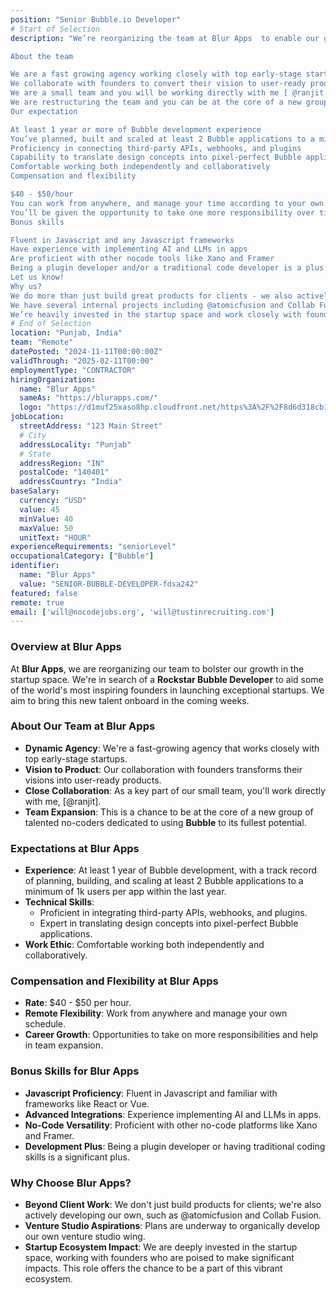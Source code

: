 ```yaml
---
position: "Senior Bubble.io Developer"
# Start of Selection
description: "We’re reorganizing the team at Blur Apps  to enable our growth in the startups space. We’re looking for a Rockstar Bubble Developer to join Blur Apps and help some of the world’s most inspiring founders launch kickass startups! We’d like to add this developer to the team in the coming few weeks.

About the team

We are a fast growing agency working closely with top early-stage startups
We collaborate with founders to convert their vision to user-ready products
We are a small team and you will be working directly with me [ @ranjit ]
We are restructuring the team and you can be at the core of a new group of talented Bubblers
Our expectation

At least 1 year or more of Bubble development experience
You’ve planned, built and scaled at least 2 Bubble applications to a minimum of 1k users per app within the last year
Proficiency in connecting third-party APIs, webhooks, and plugins
Capability to translate design concepts into pixel-perfect Bubble applications
Comfortable working both independently and collaboratively
Compensation and flexibility

$40 - $50/hour
You can work from anywhere, and manage your time according to your own schedule
You’ll be given the opportunity to take one more responsibility over time and help grow the team
Bonus skills

Fluent in Javascript and any Javascript frameworks
Have experience with implementing AI and LLMs in apps
Are proficient with other nocode tools like Xano and Framer
Being a plugin developer and/or a traditional code developer is a plus.
Let us know!
Why us?
We do more than just build great products for clients - we also actively build our own products.
We have several internal projects including @atomicfusion and Collab Fusion in the works and plan to organically develop our own venture studio wing as well.
We’re heavily invested in the startup space and work closely with founders that tend to go on to do great things. You’ll have the opportunity to work on all of this and more."
# End of Selection
location: "Punjab, India"
team: "Remote"
datePosted: "2024-11-11T00:00:00Z"
validThrough: "2025-02-11T00:00"
employmentType: "CONTRACTOR"
hiringOrganization: 
  name: "Blur Apps"
  sameAs: "https://blurapps.com/"
  logo: "https://d1muf25xaso8hp.cloudfront.net/https%3A%2F%2F8d6d318cb1c67bc0b84ee11b83349e08.cdn.bubble.io%2Ff1707394005610x495759504272951040%2Fblur_apps_logo.jpeg?w=48&h=48&auto=compress&dpr=2&fit=max"
jobLocation:
  streetAddress: "123 Main Street"  
  # City
  addressLocality: "Punjab"
  # State   
  addressRegion: "IN"
  postalCode: "140401"
  addressCountry: "India"
baseSalary:
  currency: "USD"
  value: 45
  minValue: 40 
  maxValue: 50
  unitText: "HOUR"
experienceRequirements: "seniorLevel"
occupationalCategory: ["Bubble"]
identifier:
  name: "Blur Apps"
  value: "SENIOR-BUBBLE-DEVELOPER-fdsa242"
featured: false
remote: true
email: ['will@nocodejobs.org', 'will@tustinrecruiting.com']
---
```


### Overview at Blur Apps
At **Blur Apps**, we are reorganizing our team to bolster our growth in the startup space. We're in search of a **Rockstar Bubble Developer** to aid some of the world's most inspiring founders in launching exceptional startups. We aim to bring this new talent onboard in the coming weeks.

### About Our Team at Blur Apps
- **Dynamic Agency**: We're a fast-growing agency that works closely with top early-stage startups.
- **Vision to Product**: Our collaboration with founders transforms their visions into user-ready products.
- **Close Collaboration**: As a key part of our small team, you'll work directly with me, [@ranjit].
- **Team Expansion**: This is a chance to be at the core of a new group of talented no-coders dedicated to using **Bubble** to its fullest potential.

### Expectations at Blur Apps
- **Experience**: At least 1 year of Bubble development, with a track record of planning, building, and scaling at least 2 Bubble applications to a minimum of 1k users per app within the last year.
- **Technical Skills**:
  - Proficient in integrating third-party APIs, webhooks, and plugins.
  - Expert in translating design concepts into pixel-perfect Bubble applications.
- **Work Ethic**: Comfortable working both independently and collaboratively.

### Compensation and Flexibility at Blur Apps
- **Rate**: $40 - $50 per hour.
- **Remote Flexibility**: Work from anywhere and manage your own schedule.
- **Career Growth**: Opportunities to take on more responsibilities and help in team expansion.

### Bonus Skills for Blur Apps
- **Javascript Proficiency**: Fluent in Javascript and familiar with frameworks like React or Vue.
- **Advanced Integrations**: Experience implementing AI and LLMs in apps.
- **No-Code Versatility**: Proficient with other no-code platforms like Xano and Framer.
- **Development Plus**: Being a plugin developer or having traditional coding skills is a significant plus.

### Why Choose Blur Apps?
- **Beyond Client Work**: We don't just build products for clients; we're also actively developing our own, such as @atomicfusion and Collab Fusion.
- **Venture Studio Aspirations**: Plans are underway to organically develop our own venture studio wing.
- **Startup Ecosystem Impact**: We are deeply invested in the startup space, working with founders who are poised to make significant impacts. This role offers the chance to be a part of this vibrant ecosystem.


